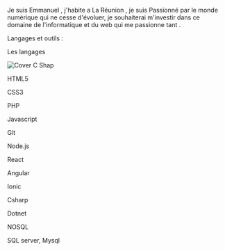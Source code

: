 Je suis Emmanuel , j'habite a La Réunion , je suis Passionné par le monde numérique qui ne cesse d'évoluer, je souhaiterai m'investir dans ce domaine de l'informatique et du web qui me passionne tant .

Langages et outils :

Les langages 

![Cover](https://github.com/Noel974/Noel974/blod/master/img/csharp.jpg) C Shap


HTML5

CSS3

PHP 

Javascript

Git

Node.js

React 

Angular

Ionic

Csharp
 
Dotnet

NOSQL

SQL server, Mysql 



